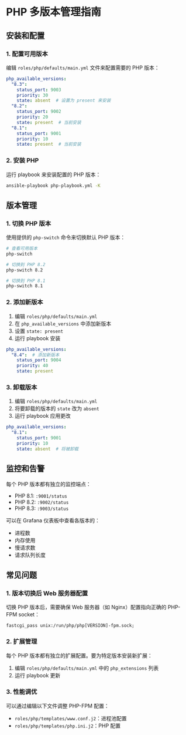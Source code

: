 # PHP 多版本管理指南

## 安装和配置

### 1. 配置可用版本

编辑 `roles/php/defaults/main.yml` 文件来配置需要的 PHP 版本：

```yaml
php_available_versions:
  "8.3":
    status_port: 9003
    priority: 30
    state: absent  # 设置为 present 来安装
  "8.2":
    status_port: 9002
    priority: 20
    state: present  # 当前安装
  "8.1":
    status_port: 9001
    priority: 10
    state: present  # 当前安装
```

### 2. 安装 PHP

运行 playbook 来安装配置的 PHP 版本：

```bash
ansible-playbook php-playbook.yml -K
```

## 版本管理

### 1. 切换 PHP 版本

使用提供的 `php-switch` 命令来切换默认 PHP 版本：

```bash
# 查看可用版本
php-switch

# 切换到 PHP 8.2
php-switch 8.2

# 切换到 PHP 8.1
php-switch 8.1
```

### 2. 添加新版本

1. 编辑 `roles/php/defaults/main.yml`
2. 在 `php_available_versions` 中添加新版本
3. 设置 `state: present`
4. 运行 playbook 安装

```yaml
php_available_versions:
  "8.4":  # 添加新版本
    status_port: 9004
    priority: 40
    state: present
```

### 3. 卸载版本

1. 编辑 `roles/php/defaults/main.yml`
2. 将要卸载的版本的 `state` 改为 `absent`
3. 运行 playbook 应用更改

```yaml
php_available_versions:
  "8.1":
    status_port: 9001
    priority: 10
    state: absent  # 将被卸载
```

## 监控和告警

每个 PHP 版本都有独立的监控端点：
- PHP 8.1: `:9001/status`
- PHP 8.2: `:9002/status`
- PHP 8.3: `:9003/status`

可以在 Grafana 仪表板中查看各版本的：
- 进程数
- 内存使用
- 慢请求数
- 请求队列长度

## 常见问题

### 1. 版本切换后 Web 服务器配置

切换 PHP 版本后，需要确保 Web 服务器（如 Nginx）配置指向正确的 PHP-FPM socket：
```
fastcgi_pass unix:/run/php/php[VERSION]-fpm.sock;
```

### 2. 扩展管理

每个 PHP 版本都有独立的扩展配置。要为特定版本安装新扩展：

1. 编辑 `roles/php/defaults/main.yml` 中的 `php_extensions` 列表
2. 运行 playbook 更新

### 3. 性能调优

可以通过编辑以下文件调整 PHP-FPM 配置：
- `roles/php/templates/www.conf.j2`：进程池配置
- `roles/php/templates/php.ini.j2`：PHP 配置 